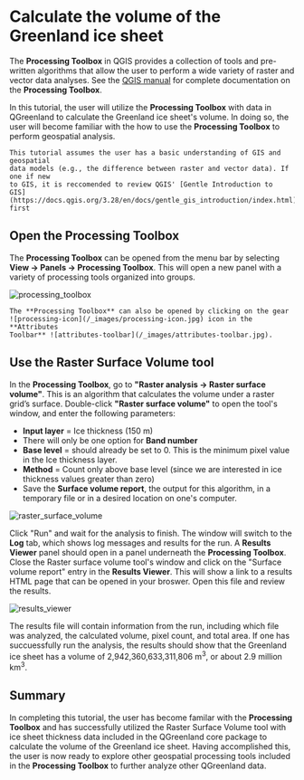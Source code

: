 # Calculate the volume of the Greenland ice sheet

The **Processing Toolbox** in QGIS provides a collection of tools and
pre-written algorithms that allow the user to perform a wide variety of raster
and vector data analyses. See the [QGIS
manual](https://docs.qgis.org/3.28/en/docs/user_manual/processing/toolbox.html)
for complete documentation on the **Processing Toolbox**.

In this tutorial, the user will utilize the **Processing Toolbox** with data in
QGreenland to calculate the Greenland ice sheet's volume. In doing so, the user
will become familiar with the how to use the **Processing Toolbox** to perform
geospatial analysis.


```{warning}
This tutorial assumes the user has a basic understanding of GIS and geospatial
data models (e.g., the difference between raster and vector data). If one if new
to GIS, it is reccomended to review QGIS' [Gentle Introduction to
GIS](https://docs.qgis.org/3.28/en/docs/gentle_gis_introduction/index.html)
first
```

## Open the Processing Toolbox

The **Processing Toolbox** can be opened from the menu bar by selecting **View
-> Panels -> Processing Toolbox**. This will open a new panel with a variety of
processing tools organized into groups.

![processing_toolbox](/_images/processing_toolbox.jpg)

```{note}
The **Processing Toolbox** can also be opened by clicking on the gear
![processing-icon](/_images/processing-icon.jpg) icon in the **Attributes
Toolbar** ![attributes-toolbar](/_images/attributes-toolbar.jpg).
```

## Use the Raster Surface Volume tool

In the **Processing Toolbox**, go to **"Raster analysis -> Raster surface
volume"**. This is an algorithm that calculates the volume under a raster grid’s
surface. Double-click **"Raster surface volume"** to open the tool's window, and
enter the following parameters:

* **Input layer** = Ice thickness (150 m)
* There will only be one option for **Band number**
* **Base level** = should already be set to 0. This is the minimum pixel value in
  the Ice thickness layer.
* **Method** = Count only above base level (since we are interested in ice thickness
  values greater than zero)
* Save the **Surface volume report**, the output for this algorithm, in a temporary file or in a
  desired location on one's computer.

![raster_surface_volume](/_images/raster_surface_volume.jpg)

Click "Run" and wait for the analysis to finish. The window will switch to the
**Log** tab, which shows log messages and results for the run. A **Results
Viewer** panel should open in a panel underneath the **Processing
Toolbox**. Close the Raster surface volume tool's window and click on the
"Surface volume report" entry in the **Results Viewer**. This will show a link to
a results HTML page that can be opened in your broswer. Open this file and
review the results.

![results_viewer](/_images/results_viewer.jpg)

The results file will contain information from the run, including which file was
analyzed, the calculated volume, pixel count, and total area. If one has
succuessfully run the analysis, the results should show that the Greenland ice
sheet has a volume of 2,942,360,633,311,806 m<sup>3</sup>, or about 2.9 million
km<sup>3</sup>.

## Summary

In completing this tutorial, the user has become familar with the **Processing
Toolbox** and has successfully utilized the Raster Surface Volume tool with ice
sheet thickness data included in the QGreenland core package to calculate the
volume of the Greenland ice sheet. Having accomplished this, the user is now
ready to explore other geospatial processing tools included in the **Processing
Toolbox** to further analyze other QGreenland data.
